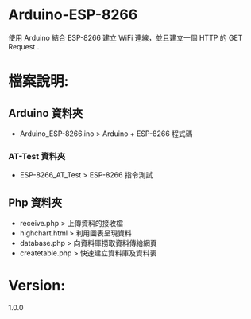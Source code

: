 # Arduino-ESP-8266
使用 Arduino 結合 ESP-8266 建立 WiFi 連線，並且建立一個 HTTP 的 GET Request .   

# 檔案說明:
## Arduino 資料夾
- Arduino_ESP-8266.ino > Arduino + ESP-8266 程式碼

### AT-Test 資料夾

- ESP-8266_AT_Test > ESP-8266 指令測試  

## Php 資料夾
- receive.php > 上傳資料的接收檔
- highchart.html > 利用圖表呈現資料
- database.php > 向資料庫撈取資料傳給網頁
- createtable.php > 快速建立資料庫及資料表

# Version:
1.0.0
